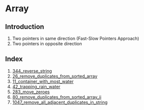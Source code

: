 # Array

## Introduction
1. Two pointers in same direction (Fast-Slow Pointers Approach)
2. Two pointers in opposite direction

## Index

1. [344_reverse_string](344_reverse_string.cpp)
2. [26_remove_duplicates_from_sorted_array](26_remove_duplicates_from_sorted_array.cpp)
3. [11_container_with_most_water](11_container_with_most_water.cpp)
4. [42_trapping_rain_water](42_trapping_rain_water.cpp)
5. [283_move_zeroes](283_move_zeroes.cpp)
6. [80_remove_duplicates_from_sorted_array_ii](80_remove_duplicates_from_sorted_array_ii.cpp)
7. [1047_remove_all_adjacent_duplicates_in_string](1047_remove_all_adjacent_duplicates_in_string.cpp)